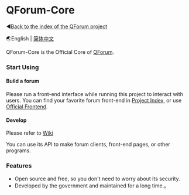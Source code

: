 # QForum-Core

◀[Back to the index of the QForum project](https://github.com/Project-QForum/QForum)

🌏English | [简体中文](./README.zh-CN.md)

QForum-Core is the Official Core of [QForum](https://github.com/Project-QForum/QForum).

### Start Using

#### Build a forum

Please run a front-end interface while running this project to interact with users. You can find your favorite forum
front-end in [Project Index](https://github.com/JackuXL/QForum), or
use [Official Frontend](https://github.com/Project-QForum/QForum-Web-MaterialDesign).

#### Develop

Please refer to [Wiki](https://www.apifox.cn/apidoc/shared-8d577937-f01d-4d25-8e8d-627d15309475)

You can use its API to make forum clients, front-end pages, or other programs.

### Features

- Open source and free, so you don't need to worry about its security.
- Developed by the government and maintained for a long time.。
